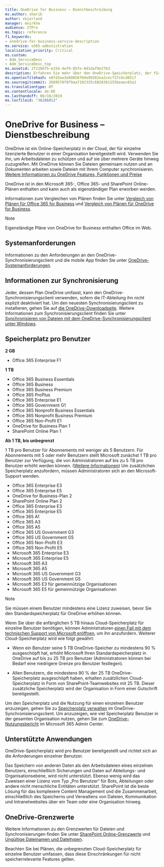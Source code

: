 ```yaml
---
title: OneDrive for Business – Dienstbeschreibung
ms.author: sharik
author: skjerland
manager: mnirkhe
audience: ITPro
ms.topic: reference
f1_keywords:
- onedrive-for-business-service-description
ms.service: o365-administration
localization_priority: Critical
ms.custom:
- Adm_ServiceDesc
- Adm_ServiceDesc_top
ms.assetid: 2f22b6f5-e154-4ef9-85fe-0d1daf9e27b3
description: Erfahren Sie mehr über den OneDrive-Speicherplatz, der für jeden Abonnementplan bereitgestellt wird.
ms.openlocfilehash: e8fd3ae3e60856f0de99382ea2cecf37c6cd0517
ms.sourcegitcommit: 26895f0f8f9aa7192335c6028361155beaec03a1
ms.translationtype: HT
ms.contentlocale: de-DE
ms.lasthandoff: 08/10/2019
ms.locfileid: "36286012"
---
```

# <a name="onedrive-for-business-service-description"></a>OneDrive for Business – Dienstbeschreibung

OneDrive ist ein Online-Speicherplatz in der Cloud, der für einzelne lizenzierte Benutzer in einer Organisation bereitgestellt wird. Verwenden Sie ihn, um Arbeitsdateien zu schützen und auf sie über mehrere Geräte hinweg zuzugreifen. Mit OneDrive können Sie Dateien gemeinsam nutzen und an Dokumenten arbeiten sowie Dateien mit Ihrem Computer synchronisieren. [Weitere Informationen zu OneDrive Features, Funktionen und Preise](https://go.microsoft.com/fwlink/?linkid=850345) 
  
OneDrive ist in den Microsoft 365-, Office 365- und SharePoint Online-Plänen enthalten und kann auch als eigenständiger Plan erworben werden. 
    
Informationen zum Vergleichen von Plänen finden Sie unter [Vergleich von Plänen für Office 365 for Business](https://go.microsoft.com/fwlink/?linkid=799177) und [Vergleich von Plänen für OneDrive for Business](https://products.office.com/de-DE/onedrive-for-business/compare-onedrive-for-business-plans). 
  
> [!NOTE]
> Eigenständige Pläne von OneDrive for Business enthalten Office im Web. 
  
## <a name="system-requirements"></a>Systemanforderungen

Informationen zu den Anforderungen an den OneDrive-Synchronisierungsclient und die mobile App finden Sie unter [OneDrive-Systemanforderungen](https://go.microsoft.com/fwlink/?linkid=837584).
  
## <a name="about-sync"></a>Informationen zur Synchronisierung

Jeder, dessen Plan OneDrive umfasst, kann den OneDrive-Synchronisierungsclient verwenden, sofern die IT-Abteilung ihn nicht explizit deaktiviert hat. Um den neuesten Synchronisierungsclient zu installieren, gehen Sie auf [die OneDrive-Downloadseite](https://onedrive.live.com/about/download/). Weitere Informationen zum Synchronisierungsclient finden Sie unter [Synchronisieren von Dateien mit dem OneDrive-Synchronisierungsclient unter Windows](https://support.office.com/article/sync-files-with-the-onedrive-sync-client-in-windows-615391c4-2bd3-4aae-a42a-858262e42a49).
  
## <a name="storage-space-per-user"></a>Speicherplatz pro Benutzer

**2 GB**

- Office 365 Enterprise F1

**1 TB**

- Office 365 Business Essentials
- Office 365 Business
- Office 365 Business Premium
- Office 365 ProPlus
- Office 365 Enterprise E1
- Office 365 Government G1
- Office 365 Nonprofit Business Essentials
- Office 365 Nonprofit Business Premium
- Office 365 Non-Profit E1
- OneDrive for Business Plan 1
- SharePoint Online Plan 1

**Ab 1 TB, bis unbegrenzt**
 
1 TB pro Benutzer für Abonnements mit weniger als 5 Benutzern. Für Abonnements mit 5 oder mehr Benutzern stellt Microsoft zunächst 1 TB pro Benutzer zur Verfügung, die von Administratoren auf bis zu 5 TB pro Benutzer erhöht werden können. ([Weitere Informationen](/onedrive/set-default-storage-space)) Um zusätzlichen Speicherplatz anzufordern, müssen Administratoren sich an den Microsoft-Support wenden. 

- Office 365 Enterprise E3
- Office 365 Enterprise E5
- OneDrive for Business-Plan 2
- SharePoint Online Plan 2
- Office 365 Enterprise E3
- Office 365 Enterprise E5
- Office 365 A1
- Office 365 A3
- Office 365 A5
- Office 365 US Government G3
- Office 365 US Government G5
- Office 365 Non-Profit E3 
- Office 365 Non-Profit E5 
- Microsoft 365 Enterprise E3
- Microsoft 365 Enterprise E5
- Microsoft 365 A3
- Microsoft 365 A5
- Microsoft 365 US Government G3
- Microsoft 365 US Government G5
- Microsoft 365 E3 für gemeinnützige Organisationen
- Microsoft 365 E5 für gemeinnützige Organisationen

  
> [!NOTE]
> Sie müssen einem Benutzer mindestens eine Lizenz zuweisen, bevor Sie den Standardspeicherplatz für OneDrive erhöhen können. 
  
Wenn Sie über die anfänglichen 5 TB hinaus Cloud-Speicherplatz für einzelne Benutzer benötigen, können Administratoren [einen Fall mit dem technischen Support von Microsoft eröffnen](https://go.microsoft.com/fwlink/?linkid=869559), um ihn anzufordern. Weiterer Cloud-Speicherplatz wird wie folgt gewährt: 
  
- Wenn ein Benutzer seine 5 TB OneDrive-Speicher zu mindestens 90 % ausgeschöpft hat, erhöht Microsoft Ihren Standardspeicherplatz in OneDrive auf bis zu 25 TB pro Benutzer (Administratoren können bei Bedarf eine niedrigere Grenze pro Benutzer festlegen). 
    
- Allen Benutzern, die mindestens 90 % der 25 TB OneDrive-Speicherplatz ausgeschöpft haben, erhalten zusätzlichen Cloud-Speicherplatz in Form von SharePoint-Teamwebsites mit 25 TB. Dieser zusätzliche Speicherplatz wird der Organisation in Form einer Gutschrift bereitgestellt.
    
Um den Speicherplatz und die Nutzung für einen einzelnen Benutzer anzuzeigen, gehen Sie zu [Speicherplatz verwalten](https://support.office.com/article/31519161-059C-4764-B6F8-F5CD29F7FE68) im OneDrive-Synchronisierungsclient. Um anzuzeigen, wie viel Speicherplatz Benutzer in der gesamten Organisation nutzen, gehen Sie zum [OneDrive-Nutzungsbericht](/office365/admin/activity-reports/onedrive-for-business-usage) im Microsoft 365 Admin Center. 
   
## <a name="supported-uses"></a>Unterstützte Anwendungen

OneDrive-Speicherplatz wird pro Benutzer bereitgestellt und richtet sich an die Anforderungen einzelner Benutzer.
  
Das Speichern von anderen Daten als den Arbeitsdateien eines einzelnen Benutzers, einschließlich Sicherungen und Daten auf Abteilungs- und Organisationsebene, wird nicht unterstützt. Ebenso wenig wird das Zuweisen einer Lizenz vom Typ „Pro Benutzer“ für Bots, Abteilungen oder andere nicht menschliche Entitäten unterstützt. SharePoint ist die beste Lösung für das komplexere Content Management und die Zusammenarbeit, einschließlich des Speicherns und Verwaltens von Dateien, Kommunikation und Intranetwebsites über ein Team oder eine Organisation hinweg.
  
## <a name="onedrive-limits"></a>OneDrive-Grenzwerte

Weitere Informationen zu den Grenzwerten für Dateien und Synchronisierungen finden Sie unter [SharePoint Online-Grenzwerte](/office365/servicedescriptions/sharepoint-online-service-description/sharepoint-online-limits) und [Ungültige Dateinamen und Dateitypen](https://support.office.com/article/64883a5d-228e-48f5-b3d2-eb39e07630fa).
  
Beachten Sie bei Plänen, die unbegrenzten Cloud-Speicherplatz für einzelne Benutzer umfassen, dass diese Einschränkungen für nicht speicherrelevante Features gelten. 
  

